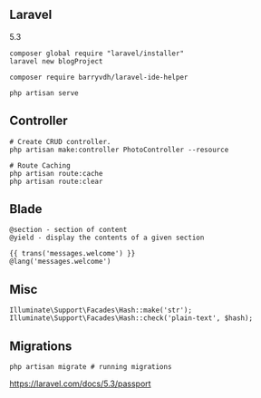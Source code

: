 Laravel
-
5.3

````
composer global require "laravel/installer" 
laravel new blogProject

composer require barryvdh/laravel-ide-helper
````
````
php artisan serve
````

## Controller

````
# Create CRUD controller.
php artisan make:controller PhotoController --resource

# Route Caching
php artisan route:cache
php artisan route:clear
````

## Blade

````blade
@section - section of content
@yield - display the contents of a given section

{{ trans('messages.welcome') }}
@lang('messages.welcome')
````

## Misc

````
Illuminate\Support\Facades\Hash::make('str');
Illuminate\Support\Facades\Hash::check('plain-text', $hash);
````

## Migrations

````
php artisan migrate # running migrations
````

https://laravel.com/docs/5.3/passport

